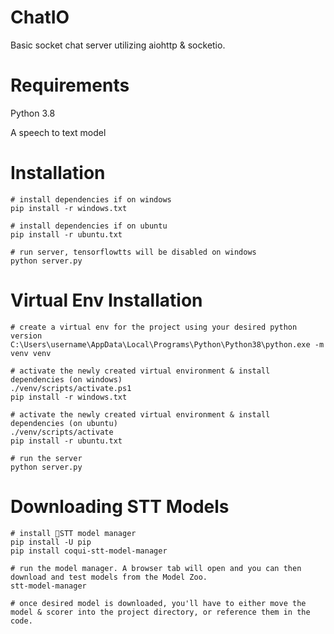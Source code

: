 # ChatIO
Basic socket chat server utilizing aiohttp &amp; socketio.

# Requirements
Python 3.8

A speech to text model

# Installation
```
# install dependencies if on windows
pip install -r windows.txt

# install dependencies if on ubuntu
pip install -r ubuntu.txt

# run server, tensorflowtts will be disabled on windows
python server.py
```

# Virtual Env Installation
```
# create a virtual env for the project using your desired python version
C:\Users\username\AppData\Local\Programs\Python\Python38\python.exe -m venv venv

# activate the newly created virtual environment & install dependencies (on windows)
./venv/scripts/activate.ps1
pip install -r windows.txt

# activate the newly created virtual environment & install dependencies (on ubuntu)
./venv/scripts/activate
pip install -r ubuntu.txt

# run the server
python server.py
```

# Downloading STT Models
```
# install 🐸STT model manager
pip install -U pip
pip install coqui-stt-model-manager

# run the model manager. A browser tab will open and you can then download and test models from the Model Zoo.
stt-model-manager

# once desired model is downloaded, you'll have to either move the model & scorer into the project directory, or reference them in the code.
```
